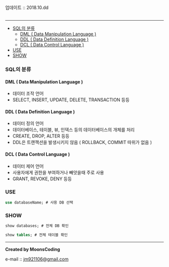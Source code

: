 
<div class="pull-right">  업데이트 :: 2018.10.dd </div><br>

---

<!-- @import "[TOC]" {cmd="toc" depthFrom=1 depthTo=6 orderedList=false} -->
<!-- code_chunk_output -->

* [SQL의 분류](#sql의-분류)
	* [DML ( Data Manipulation Language )](#dml-data-manipulation-language)
	* [DDL ( Data Definition Language )](#ddl-data-definition-language)
	* [DCL ( Data Control Language )](#dcl-data-control-language)
* [USE](#use)
* [SHOW](#show)

<!-- /code_chunk_output -->

### SQL의 분류

#### DML ( Data Manipulation Language )

- 데이터 조작 언어
- SELECT, INSERT, UPDATE, DELETE, TRANSACTION 등등

#### DDL ( Data Definition Language )

- 데이터 정의 언어
- 데이터베이스, 테이블, 뷰, 인덱스 등의 데이터베이스의 개체를 처리
- CREATE, DROP, ALTER 등등
- DDL은 트랜잭션을 발생시키지 않음 ( ROLLBACK, COMMIT 따위가 없음 )

#### DCL ( Data Control Language )

- 데이터 제어 언어
- 사용자에게 권한을 부여하거나 빼앗을때 주로 사용
- GRANT, REVOKE, DENY 등등

### USE

```sql
use databaseName; # 사용 DB 선택
```

### SHOW

```sql
show databases; # 전체 DB 확인

show tables; # 전체 테이블 확인
```

---

**Created by MoonsCoding**

e-mail :: jm921106@gmail.com
